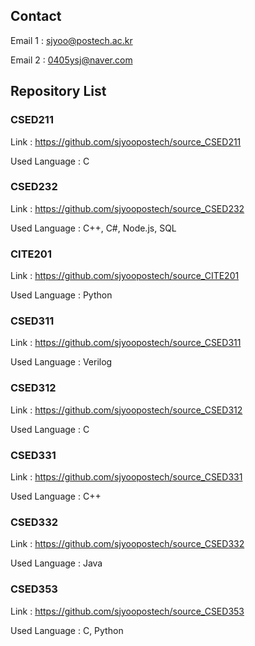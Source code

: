 ## Contact

Email 1 : sjyoo@postech.ac.kr

Email 2 : 0405ysj@naver.com

## Repository List

### CSED211

Link : https://github.com/sjyoopostech/source_CSED211

Used Language : C

### CSED232

Link : https://github.com/sjyoopostech/source_CSED232

Used Language : C++, C#, Node.js, SQL

### CITE201

Link : https://github.com/sjyoopostech/source_CITE201

Used Language : Python

### CSED311

Link : https://github.com/sjyoopostech/source_CSED311

Used Language : Verilog

### CSED312

Link : https://github.com/sjyoopostech/source_CSED312

Used Language : C

### CSED331

Link : https://github.com/sjyoopostech/source_CSED331

Used Language : C++

### CSED332

Link : https://github.com/sjyoopostech/source_CSED332

Used Language : Java

### CSED353

Link : https://github.com/sjyoopostech/source_CSED353

Used Language : C, Python






